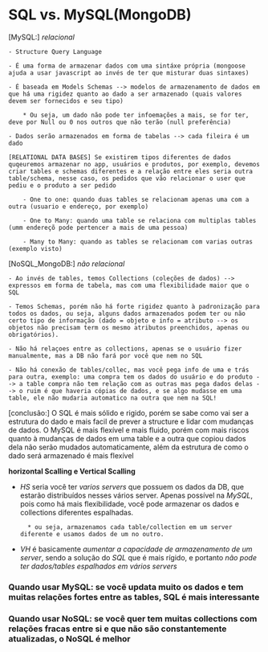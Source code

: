 # SQL vs. MySQL(MongoDB)

[MySQL:] *relacional*
    
    - Structure Query Language
    
    - É uma forma de armazenar dados com uma sintáxe própria (mongoose ajuda a usar javascript ao invés de ter que misturar duas sintaxes)

    - É baseada em Models Schemas --> modelos de armazenamento de dados em que há uma rigidez quanto ao dado a ser armazenado (quais valores devem ser fornecidos e seu tipo)
        
        * Ou seja, um dado não pode ter infoemações a mais, se for ter, deve por Null ou 0 nos outros que não terão (null preferência)

    - Dados serão armazenados em forma de tabelas --> cada fileira é um dado

    [RELATIONAL DATA BASES] Se existirem tipos diferentes de dados quqeuremos armazenar no app, usuários e produtos, por exemplo, devemos criar tables e schemas diferentes e a relação entre eles seria outra table/schema, nesse caso, os pedidos que vão relacionar o user que pediu e o produto a ser pedido

        - One to one: quando duas tables se relacionam apenas uma com a outra (usuario e endereço, por exemplo)

        - One to Many: quando uma table se relaciona com multiplas tables (umm endereçõ pode pertencer a mais de uma pessoa)

        - Many to Many: quando as tables se relacionam com varias outras (exemplo visto)

[NoSQL_MongoDB:] *não relacional*

    - Ao invés de tables, temos Collections (coleções de dados) --> expressos em forma de tabela, mas com uma flexibilidade maior que o SQL
    
    - Temos Schemas, porém não há forte rigidez quanto à padronização para todos os dados, ou seja, alguns dados armazenados podem ter ou não certo tipo de informação (dado = objeto e info = atributo --> os objetos não precisam term os mesmo atributos preenchidos, apenas ou obrigatórios).

    - Não há relaçoes entre as collections, apenas se o usuário fizer manualmente, mas a DB não fará por você que nem no SQL

    - Não há conexão de tables/collec, mas você pega info de uma e trás para outra, exemplo: uma compra tem os dados do usuário e do produto --> a table compra não tem relação com as outras mas pega dados delas --> o ruim é que haveria cópias de dados, e se algo mudasse em uma table, ele não mudaria automatico na outra que nem na SQL!

[conclusão:] O SQL é mais sólido e rigido, porém se sabe como vai ser a estrutura do dado e mais facil de prever a structure e lidar com mudanças de dados. O MySQL é mais flexível e mais fluido, porém com mais riscos quanto à mudanças de dados em uma table e a outra que copiou dados dela não serão mudados automaticamente, além da estrutura de como o dado será armazenado é mais flexível

**horizontal Scalling e Vertical Scalling**

- *HS* seria você ter *varios servers* que possuem os dados da DB, que estarão distribuídos nesses vários server. Apenas possível na *MySQL*, pois como há mais flexibilidade, você pode armazenar os dados e collections diferentes espalhadas.

        * ou seja, armazenamos cada table/collection em um server diferente e usamos dados de um no outro.

- *VH* é basicamente *aumentar a capacidade de armazenamento de um server*, sendo a solução do *SQL* que é mais rígido, e portanto *não pode ter dados/tables espalhados em vários servers*

### Quando usar MySQL: se você updata muito os dados e tem muitas relações fortes entre as tables, SQL é mais interessante

### Quando usar NoSQL: se você quer tem muitas collections com relações fracas entre si e que não são constantemente atualizadas, o NoSQL é melhor